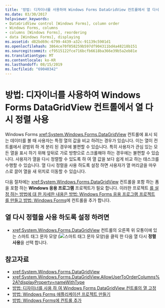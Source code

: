 ```yaml
---
title: '방법: 디자이너를 사용하여 Windows Forms DataGridView 컨트롤에서 열 다시 정렬 사용'
ms.date: 03/30/2017
helpviewer_keywords:
- DataGridView control [Windows Forms], column order
- Windows Forms, columns
- columns [Windows Forms], reordering
- data [Windows Forms], displaying
ms.assetid: d82bd69c-6799-4439-a32c-91139c5901d1
ms.openlocfilehash: 3864ce70f058259b597df904311bd4a48218b151
ms.sourcegitcommit: cf9515122fce716bcfb6618ba366e39b5a2eb81e
ms.translationtype: MT
ms.contentlocale: ko-KR
ms.lasthandoff: 08/15/2019
ms.locfileid: "69040342"
---
```

# <a name="how-to-enable-column-reordering-in-the-windows-forms-datagridview-control-using-the-designer"></a>방법: 디자이너를 사용하여 Windows Forms DataGridView 컨트롤에서 열 다시 정렬 사용
Windows Forms <xref:System.Windows.Forms.DataGridView> 컨트롤에 표시 되는 데이터를 볼 때 사용자는 특정 열의 값을 비교 하려는 경우가 있습니다. 이는 열이 컨트롤에서 광범위 하 게 분리 된 경우에 불편할 수 있습니다. 특히 사용자가 관심 있는 모든 열을 표시 하기 위해 앞뒤로 가로 방향으로 스크롤해야 하는 경우에는 불편할 수 있습니다. 사용자가 열을 다시 정렬할 수 있도록 하 여 열 값을 보다 쉽게 비교 하는 태스크를 수행할 수 있습니다. 열 다시 정렬을 사용 하도록 설정 하면 사용자가 열 머리글을 마우스로 끌어 열을 새 위치로 이동할 수 있습니다.

 다음 절차에는 <xref:System.Windows.Forms.DataGridView> 컨트롤을 포함 하는 폼을 포함 하는 **Windows 응용 프로그램** 프로젝트가 필요 합니다. 이러한 프로젝트 [를 설정 하는 방법에 대 한 자세한 내용은 방법: Windows Forms 응용 프로그램 프로젝트](/visualstudio/ide/step-1-create-a-windows-forms-application-project) [를 만들고 방법: Windows Forms](how-to-add-controls-to-windows-forms.md)에 컨트롤을 추가 합니다.

## <a name="to-enable-column-reordering"></a>열 다시 정렬을 사용 하도록 설정 하려면

- <xref:System.Windows.Forms.DataGridView> 컨트롤의 오른쪽 위 모퉁이에 있는 스마트 태그 문자 모양 (![스마트 태그 문자 모양](./media/vs-winformsmttagglyph.gif "VS_WinFormSmtTagGlyph"))을 클릭 한 다음 열 다시 **정렬 사용**을 선택 합니다.

## <a name="see-also"></a>참고자료

- <xref:System.Windows.Forms.DataGridView>
- <xref:System.Windows.Forms.DataGridView.AllowUserToOrderColumns%2A?displayProperty=nameWithType>
- [방법: 디자이너를 사용 하 여 Windows Forms DataGridView 컨트롤의 열 고정](freeze-columns-in-the-datagrid-using-the-designer.md)
- [방법: Windows Forms 애플리케이션 프로젝트 만들기](/visualstudio/ide/step-1-create-a-windows-forms-application-project)
- [방법: Windows Forms에 컨트롤 추가](how-to-add-controls-to-windows-forms.md)
